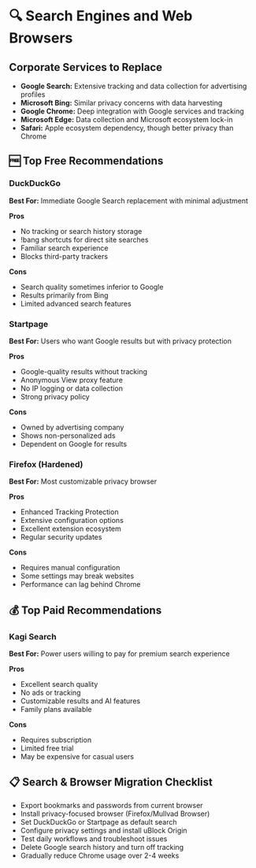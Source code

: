 # 🔍 Search Engines and Web Browsers

## Corporate Services to Replace
- **Google Search:** Extensive tracking and data collection for advertising profiles
- **Microsoft Bing:** Similar privacy concerns with data harvesting
- **Google Chrome:** Deep integration with Google services and tracking
- **Microsoft Edge:** Data collection and Microsoft ecosystem lock-in
- **Safari:** Apple ecosystem dependency, though better privacy than Chrome

## 🆓 Top Free Recommendations

### DuckDuckGo
**Best For:** Immediate Google Search replacement with minimal adjustment

**Pros**
- No tracking or search history storage
- !bang shortcuts for direct site searches
- Familiar search experience
- Blocks third-party trackers

**Cons**
- Search quality sometimes inferior to Google
- Results primarily from Bing
- Limited advanced search features

### Startpage
**Best For:** Users who want Google results but with privacy protection

**Pros**
- Google-quality results without tracking
- Anonymous View proxy feature
- No IP logging or data collection
- Strong privacy policy

**Cons**
- Owned by advertising company
- Shows non-personalized ads
- Dependent on Google for results

### Firefox (Hardened)
**Best For:** Most customizable privacy browser

**Pros**
- Enhanced Tracking Protection
- Extensive configuration options
- Excellent extension ecosystem
- Regular security updates

**Cons**
- Requires manual configuration
- Some settings may break websites
- Performance can lag behind Chrome

## 💰 Top Paid Recommendations

### Kagi Search
**Best For:** Power users willing to pay for premium search experience

**Pros**
- Excellent search quality
- No ads or tracking
- Customizable results and AI features
- Family plans available

**Cons**
- Requires subscription
- Limited free trial
- May be expensive for casual users

## 📋 Search & Browser Migration Checklist
- Export bookmarks and passwords from current browser
- Install privacy-focused browser (Firefox/Mullvad Browser)
- Set DuckDuckGo or Startpage as default search
- Configure privacy settings and install uBlock Origin
- Test daily workflows and troubleshoot issues
- Delete Google search history and turn off tracking
- Gradually reduce Chrome usage over 2-4 weeks
